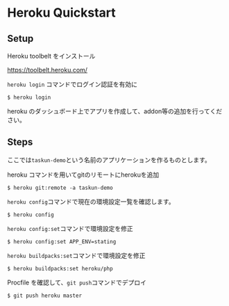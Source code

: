 # Heroku Quickstart 

## Setup

Heroku toolbelt をインストール

https://toolbelt.heroku.com/

`heroku login` コマンドでログイン認証を有効に

````
$ heroku login
````

heroku のダッシュボード上でアプリを作成して、addon等の追加を行ってください。

## Steps

ここでは`taskun-demo`という名前のアプリケーションを作るものとします。

heroku コマンドを用いてgitのリモートにherokuを追加


````
$ heroku git:remote -a taskun-demo
````

`heroku config`コマンドで現在の環境設定一覧を確認します。

````
$ heroku config 
````

`heroku config:set`コマンドで環境設定を修正

````
$ heroku config:set APP_ENV=stating 
````

`heroku buildpacks:set`コマンドで環境設定を修正

````
$ heroku buildpacks:set heroku/php
````

Procfile を確認して、`git push`コマンドでデプロイ

````
$ git push heroku master
````

